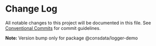 # Change Log

All notable changes to this project will be documented in this file.
See [Conventional Commits](https://conventionalcommits.org) for commit guidelines.



**Note:** Version bump only for package @consdata/logger-demo
